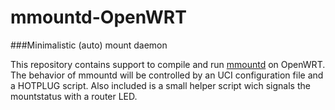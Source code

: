 # mmountd-OpenWRT
###Minimalistic (auto) mount daemon

This repository contains support to compile and run [mmountd](https://github.com/stagprom/mmountd) on OpenWRT.
The behavior of mmountd will be controlled by an UCI configuration file and a HOTPLUG script.
Also included is a small helper script wich signals the mountstatus with a router LED.
